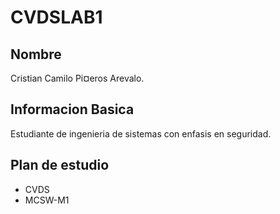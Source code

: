# CVDSLAB1
## Nombre
Cristian Camilo Pi¤eros Arevalo.
## Informacion Basica
Estudiante de ingenieria de sistemas con enfasis en seguridad.
## Plan de estudio
- CVDS
- MCSW-M1
